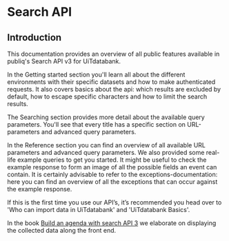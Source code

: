---
---

# Search API

## Introduction

This documentation provides an overview of all public features available in publiq's Search API v3 for UiTdatabank.

In the Getting started section you'll learn all about the different environments with their specific datasets and how to make authenticated requests. It also covers basics about the api: which results are excluded by default, how to escape specific characters and how to limit the search results.

The Searching section provides more detail about the available query parameters. You'll see that every title has a specific section on URL-parameters and advanced query parameters.

In the Reference section you can find an overview of all available URL parameters and advanced query parameters. We also provided some real-life example queries to get you started. It might be useful to check the example response to form an image of all the possible fields an event can contain. It is certainly advisable to refer to the exceptions-documentation: here you can find an overview of all the exceptions that can occur against the example response.

If this is the first time you use our API’s, it’s recommended you head over to 'Who can import data in UiTdatabank' and 'UiTdatabank Basics'.

In the book [Build an agenda with search API 3](https://documentatie.uitdatabank.be/content/integreren-met-searchv3/latest/start.html) we elaborate on displaying the collected data along the front end.


